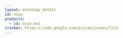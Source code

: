 ```yaml
---
layout: ontology_detail
id: ovao
products:
  - id: ovao.owl
tracker: https://code.google.com/p/ovae/issues/list
---
```


